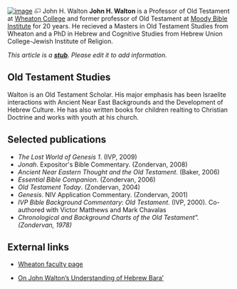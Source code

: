[![image](images/f/f3/Walton.jpg)](http://www.theopedia.com/File:Walton.jpg)
[![image](data:image/png;base64,iVBORw0KGgoAAAANSUhEUgAAAA8AAAALCAAAAACFLIiAAAAAAnRSTlMA/1uRIrUAAABPSURBVAjXY/j///+5vXDwjAHIr26ZAgXZe8H8a/+hoIcw/9nevdVL9+79DuPvzQYZFPUezu8BMZLXgkExnD8HAu6hqv//n+HZVjD4DuUDAKlChD3fj6aPAAAAAElFTkSuQmCC)](http://www.theopedia.com/File:Walton.jpg "Enlarge")
John H. Walton
**John H. Walton** is a Professor of Old Testament at
[Wheaton College](Wheaton_College "Wheaton College") and former
professor of Old Testament at
[Moody Bible Institute](index.php?title=Moody_Bible_Institute&action=edit&redlink=1 "Moody Bible Institute (page does not exist)")
for 20 years. He recieved a Masters in Old Testament Studies from
Wheaton and a PhD in Hebrew and Cognitive Studies from Hebrew Union
College-Jewish Institute of Religion.

*This article is a **[stub](http://www.theopedia.com/Category:Theopedia_stubs "Category:Theopedia stubs")**. Please edit it to add information.*
## Old Testament Studies

Walton is an Old Testament Scholar. His major emphasis has been
Israelite interactions with Ancient Near East Backgrounds and the
Development of Hebrew Culture. He has also written books for
children realting to Christian Doctrine and works with youth at his
church.

## Selected publications

-   *The Lost World of Genesis 1*. (IVP, 2009)
-   *Jonah*. Expositor's Bible Commentary. (Zondervan, 2008)
-   *Ancient Near Eastern Thought and the Old Testament*. (Baker,
    2006)
-   *Essential Bible Companion*. (Zondervan, 2006)
-   *Old Testament Today*. (Zondervan, 2004)
-   *Genesis*. NIV Application Commentary. (Zondervan, 2001)
-   *IVP Bible Background Commentary: Old Testament*. (IVP, 2000).
    Co-authored with Victor Matthews and Mark Chavalas
-   *Chronological and Background Charts of the Old Testament". (Zondervan, 1978)*

## External links

-   [Wheaton faculty page](http://www.wheaton.edu/Theology/Faculty/walton)

-   [On John Walton’s Understanding of Hebrew Bara’](http://michaelsheiser.com/TheNakedBible/2010/09/on-john-waltons-understanding-of-hebrew-bara/)



